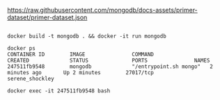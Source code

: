https://raw.githubusercontent.com/mongodb/docs-assets/primer-dataset/primer-dataset.json

```

docker build -t mongodb . && docker -it run mongodb

docker ps
CONTAINER ID        IMAGE               COMMAND                  CREATED             STATUS              PORTS               NAMES
247511fb9548        mongodb             "/entrypoint.sh mongo"   2 minutes ago       Up 2 minutes        27017/tcp           serene_shockley

docker exec -it 247511fb9548 bash

```
